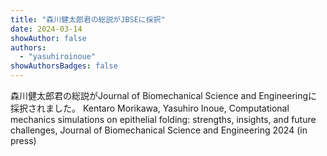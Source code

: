```yaml
---
title: "森川健太郎君の総説がJBSEに採択"
date: 2024-03-14
showAuthor: false
authors:
  - "yasuhiroinoue"
showAuthorsBadges: false
---
```


森川健太郎君の総説がJournal of Biomechanical Science and Engineeringに採択されました。
Kentaro Morikawa, Yasuhiro Inoue,
Computational mechanics simulations on epithelial folding: strengths, insights, and future challenges, Journal of Biomechanical Science and Engineering 2024 (in press)

